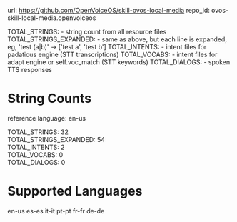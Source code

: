 
url: https://github.com/OpenVoiceOS/skill-ovos-local-media
repo_id: ovos-skill-local-media.openvoiceos

TOTAL_STRINGS:  - string count from all resource files
TOTAL_STRINGS_EXPANDED: - same as above, but each line is expanded, eg, 'test (a|b)' -> ['test a', 'test b']
TOTAL_INTENTS: - intent files for padatious engine (STT transcriptions)
TOTAL_VOCABS: - intent files for adapt engine or self.voc_match (STT keywords)
TOTAL_DIALOGS: - spoken TTS responses


# String Counts

reference language: en-us

TOTAL_STRINGS: 32  
TOTAL_STRINGS_EXPANDED: 54  
TOTAL_INTENTS: 2  
TOTAL_VOCABS: 0  
TOTAL_DIALOGS: 0  

# Supported Languages

en-us
es-es
it-it
pt-pt
fr-fr
de-de
